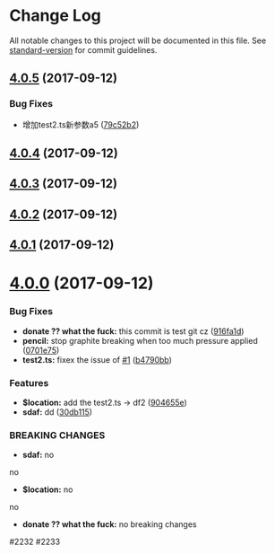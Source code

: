 # Change Log

All notable changes to this project will be documented in this file. See [standard-version](https://github.com/conventional-changelog/standard-version) for commit guidelines.

<a name="4.0.5"></a>
## [4.0.5](https://github.com/vm-component/vm-add/compare/v4.0.4...v4.0.5) (2017-09-12)


### Bug Fixes

* 增加test2.ts新参数a5 ([79c52b2](https://github.com/vm-component/vm-add/commit/79c52b2))



<a name="4.0.4"></a>
## [4.0.4](https://github.com/vm-component/vm-add/compare/v4.0.3...v4.0.4) (2017-09-12)



<a name="4.0.3"></a>
## [4.0.3](https://github.com/vm-component/vm-add/compare/v4.0.2...v4.0.3) (2017-09-12)



<a name="4.0.2"></a>
## [4.0.2](https://github.com/vm-component/vm-add/compare/v4.0.1...v4.0.2) (2017-09-12)



<a name="4.0.1"></a>
## [4.0.1](https://github.com/vm-component/vm-add/compare/v4.0.0...v4.0.1) (2017-09-12)



<a name="4.0.0"></a>
# [4.0.0](https://github.com/vm-component/vm-add/compare/v3.1.1...v4.0.0) (2017-09-12)


### Bug Fixes

* **donate ?? what the fuck:** this commit is test git cz ([916fa1d](https://github.com/vm-component/vm-add/commit/916fa1d))
* **pencil:** stop graphite breaking when too much pressure applied ([0701e75](https://github.com/vm-component/vm-add/commit/0701e75))
* **test2.ts:** fixex the issue of [#1](https://github.com/vm-component/vm-add/issues/1) ([b4790bb](https://github.com/vm-component/vm-add/commit/b4790bb))


### Features

* **$location:** add the test2.ts -> df2 ([904655e](https://github.com/vm-component/vm-add/commit/904655e))
* **sdaf:** dd ([30db115](https://github.com/vm-component/vm-add/commit/30db115))


### BREAKING CHANGES

* **sdaf:** no

no
* **$location:** no

no
* **donate ?? what the fuck:** no breaking changes

#2232 #2233
